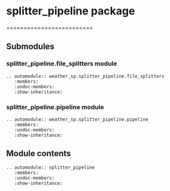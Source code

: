 # splitter_pipeline package
=========================

## Submodules

### splitter_pipeline.file_splitters module


```{eval-rst}
.. automodule:: weather_sp.splitter_pipeline.file_splitters
   :members:
   :undoc-members:
   :show-inheritance:
```

### splitter_pipeline.pipeline module

```{eval-rst}
.. automodule:: weather_sp.splitter_pipeline.pipeline
   :members:
   :undoc-members:
   :show-inheritance:
```

## Module contents

```{eval-rst}
.. automodule:: splitter_pipeline
   :members:
   :undoc-members:
   :show-inheritance:
```